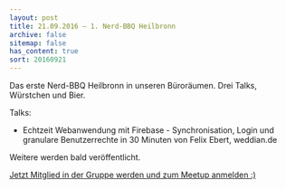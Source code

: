 ```yaml
---
layout: post
title: 21.09.2016 – 1. Nerd-BBQ Heilbronn
archive: false
sitemap: false
has_content: true
sort: 20160921
---
```


Das erste Nerd-BBQ Heilbronn in unseren Büroräumen. Drei Talks, Würstchen und Bier.

Talks:

* Echtzeit Webanwendung mit Firebase - Synchronisation, Login und granulare Benutzerrechte in 30 Minuten von Felix Ebert, weddian.de

Weitere werden bald veröffentlicht.

[Jetzt Mitglied in der Gruppe werden und zum Meetup anmelden :)](http://www.meetup.com/de-DE/Nerd-BBQ-Heilbronn/)
